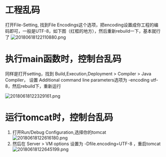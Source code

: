 # 工程乱码

打开File-Setting, 找到File Encodings这个选项，把encoding设置成你工程的编码即可，一般是UTF-8，如下图（红框的地方），然后重新rebuild一下，基本就行了
![20180618122110880.png](0)

# 执行main函数时，控制台乱码

同样是打开setting，找到 Build,Execution,Deployment > Compiler > Java Compiler， 设置 Additional command line parameters选项为 -encoding utf-8，然后rebuild下，重新运行

![20180618122329161.png](1)

# 运行tomcat时，控制台乱码
1. 打开Run/Debug Configuration,选择你的tomcat
	![20180618122616180.png](2)
2. 然后在 Server > VM options 设置为 -Dfile.encoding=UTF-8 ，重启tomcat
 	![20180618122645199.png](3)